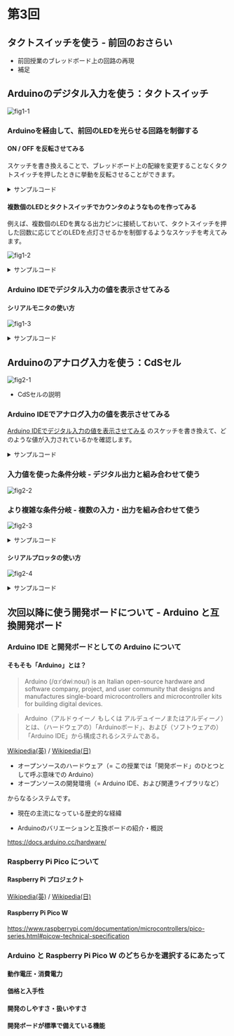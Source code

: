 # 第3回 

## タクトスイッチを使う - 前回のおさらい

- 前回授業のブレッドボード上の回路の再現
- 補足


## Arduinoのデジタル入力を使う：タクトスイッチ

![fig1-1]()

### Arduinoを経由して、前回のLEDを光らせる回路を制御する

#### ON / OFF を反転させてみる

スケッチを書き換えることで、ブレッドボード上の配線を変更することなくタクトスイッチを押したときに挙動を反転させることができます。

<details>
<summary>サンプルコード</summary>

```arduino
//
void setup() {}
void loop() {}
//
```
</details>

#### 複数個のLEDとタクトスイッチでカウンタのようなものを作ってみる

例えば、複数個のLEDを異なる出力ピンに接続しておいて、タクトスイッチを押した回数に応じてどのLEDを点灯させるかを制御するようなスケッチを考えてみます。

![fig1-2]()

<details>
<summary>サンプルコード</summary>

```arduino
//
void setup() {}
void loop() {}
//
```
</details>

### Arduino IDEでデジタル入力の値を表示させてみる

#### シリアルモニタの使い方

![fig1-3]()

<details>
<summary>サンプルコード</summary>

```arduino
//
void setup() {}
void loop() {}
//
```
</details>


## Arduinoのアナログ入力を使う：CdSセル

![fig2-1]()

- CdSセルの説明

### Arduino IDEでアナログ入力の値を表示させてみる

[Arduino IDEでデジタル入力の値を表示させてみる](#arduino-ideでデジタル入力の値を表示させてみる) のスケッチを書き換えて、どのような値が入力されているかを確認します。

<details>
<summary>サンプルコード</summary>

```arduino
//
void setup() {}
void loop() {}
//
```
</details>

### 入力値を使った条件分岐 - デジタル出力と組み合わせて使う

![fig2-2]()

### より複雑な条件分岐 - 複数の入力・出力を組み合わせて使う

![fig2-3]()

<details>
<summary>サンプルコード</summary>

```arduino
//
void setup() {}
void loop() {}
//
```
</details>

#### シリアルプロッタの使い方

![fig2-4]()

<details>
<summary>サンプルコード</summary>

```arduino
//
void setup() {}
void loop() {}
//
```
</details>


## 次回以降に使う開発ボードについて - Arduino と互換開発ボード

### Arduino IDE と開発ボードとしての Arduino について

#### そもそも「Arduino」とは？

> Arduino (/ɑːrˈdwiːnoʊ/) is an Italian open-source hardware and software company, project, and user community that designs and manufactures single-board microcontrollers and microcontroller kits for building digital devices.

> Arduino（アルドゥイーノ もしくは アルデュイーノまたはアルディーノ）とは、（ハードウェアの）「Arduinoボード」、および（ソフトウェアの）「Arduino IDE」から構成されるシステムである。

[Wikipedia(英)](https://en.wikipedia.org/wiki/Arduino) / [Wikipedia(日)](https://ja.wikipedia.org/wiki/Arduino)

- オープンソースのハードウェア（= この授業では「開発ボード」のひとつとして呼ぶ意味での Arduino）
- オープンソースの開発環境（= Arduino IDE、および関連ライブラリなど）

からなるシステムです。

- 現在の主流になっている歴史的な経緯
  
- Arduinoのバリエーションと互換ボードの紹介・概説

https://docs.arduino.cc/hardware/

### Raspberry Pi Pico について

#### Raspberry Pi プロジェクト

[Wikipedia(英)](https://en.wikipedia.org/wiki/Raspberry_Pi) / [Wikipedia(日)](https://ja.wikipedia.org/wiki/Raspberry_Pi)

#### Raspberry Pi Pico W

https://www.raspberrypi.com/documentation/microcontrollers/pico-series.html#picow-technical-specification


### Arduino と Raspberry Pi Pico W のどちらかを選択するにあたって

#### 動作電圧・消費電力

#### 価格と入手性

#### 開発のしやすさ・扱いやすさ

#### 開発ボードが標準で備えている機能